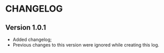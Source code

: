 # CHANGELOG

## Version 1.0.1
- Added changelog;
- Previous changes to this version were ignored while creating this log.
